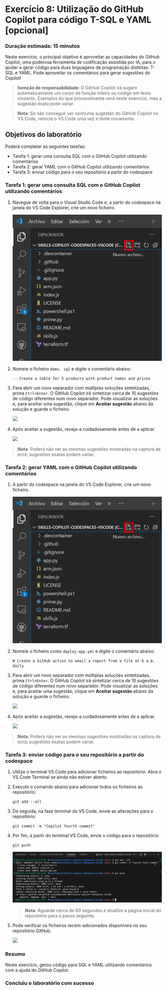 # Exercício 8: Utilização do GitHub Copilot para código T-SQL e YAML [opcional]

### Duração estimada: 15 minutos

Neste exercício, o principal objetivo é aproveitar as capacidades do GitHub Copilot, uma poderosa ferramenta de codificação assistida por IA, para o ajudar a gerar código para duas linguagens de programação distintas: T-SQL e YAML. Pode aproveitar os comentários para gerar sugestões do Copilot!

>**Isenção de responsabilidade**: O GitHub Copilot irá sugerir automaticamente um corpo de função inteiro ou código em texto cinzento. Exemplos do que provavelmente verá neste exercício, mas a sugestão exata pode variar.

>**Nota**: Se não conseguir ver nenhuma sugestão do GitHub Copilot no VS Code, reinicie o VS Code uma vez e tente novamente.

## Objetivos do laboratório

Poderá completar as seguintes tarefas:

- Tarefa 1: gerar uma consulta SQL com o GitHub Copilot utilizando comentários
- Tarefa 2: gerar YAML com o GitHub Copilot utilizando comentários
- Tarefa 3: enviar código para o seu repositório a partir do codespace


### Tarefa 1: gerar uma consulta SQL com o GitHub Copilot utilizando comentários

1. Navegue de volta para o Visual Studio Code e, a partir do codespace na janela do VS Code Explorer, crie um novo ficheiro.

   ![](../../media/chat-code-new.png)

1. Nomeie o ficheiro `demo. sql` e digite o comentário abaixo:

    ```
    -- Create a table for 5 products with product names and prices
    ```

1. Para abrir um novo separador com múltiplas soluções sintetizadas, prima `Ctrl+Enter`. O GitHub Copilot irá sintetizar cerca de 10 sugestões de código diferentes num novo separador. Pode visualizar as soluções e, para aceitar uma sugestão, clique em **Aceitar sugestão** abaixo da solução e guarde o ficheiro.

   ![](../../media/ex7-t1-s3.png)

1. Após aceitar a sugestão, reveja-a cuidadosamente antes de a aplicar.

   ![](../../media/demo-sql-1.png)

 >**Nota**: Poderá não ver as mesmas sugestões mostradas na captura de ecrã; sugestões exatas podem variar.

### Tarefa 2: gerar YAML com o GitHub Copilot utilizando comentários

1. A partir do codespace na janela do VS Code Explorer, crie um novo ficheiro.

   ![](../../media/chat-code-new.png)

1. Nomeie o ficheiro como `deploy-app.yml` e digite o comentário abaixo:

    ```
    # Create a GitHub action to email a report from a file at 6 a.m. daily
    ```

1. Para abrir um novo separador com múltiplas soluções sintetizadas, prima `Ctrl+Enter`. O GitHub Copilot irá sintetizar cerca de 10 sugestões de código diferentes num novo separador. Pode visualizar as soluções e, para aceitar uma sugestão, clique em **Aceitar sugestão** abaixo da solução e guarde o ficheiro.

   ![](../../media/ex7-t2-s3.png)

1. Após aceitar a sugestão, reveja-a cuidadosamente antes de a aplicar.

   ![](../../media/demo-yaml-1.png)

 >**Nota**: Poderá não ver as mesmas sugestões mostradas na captura de ecrã; sugestões exatas podem variar.

### Tarefa 3: enviar código para o seu repositório a partir do codespace

1. Utilize o terminal VS Code para adicionar ficheiros ao repositório. Abra o VS Code Terminal se ainda não estiver aberto.

1. Execute o comando abaixo para adicionar todos os ficheiros ao repositório:

    ```
    git add --all
    ```

1. De seguida, na fase terminal do VS Code, envie as alterações para o repositório:

    ```
    git commit -m "Copilot fourth commit"
    ```

1. Por fim, a partir do terminal VS Code, envie o código para o repositório:

    ```
    git push
    ```

   ![](../../media/ex-6-push.png)

   >**Nota**: Aguarde cerca de 60 segundos e atualize a página inicial do repositório para o passo seguinte.

1. Pode verificar os ficheiros recém-adicionados disponíveis no seu repositório GitHub.

   ![](../../media/ex-6-github.png)

### Resumo

Neste exercício, gerou código para SQL e YAML utilizando comentários com a ajuda do GitHub Copilot.

### Concluiu o laboratório com sucesso
